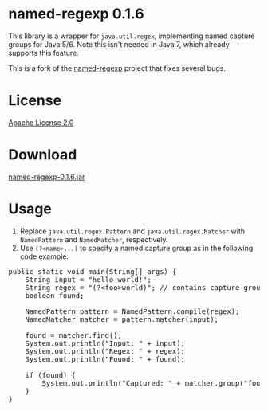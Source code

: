 named-regexp 0.1.6
==================
This library is a wrapper for `java.util.regex`, implementing named capture groups for Java 5/6. Note this isn't needed in Java 7, which already supports this feature.

This is a fork of the [named-regexp](http://code.google.com/p/named-regexp) project that fixes several bugs.


License
=======
[Apache License 2.0](http://www.apache.org/licenses/LICENSE-2.0)


Download
========
[named-regexp-0.1.6.jar](https://github.com/downloads/tony19/named-regexp/named-regexp-0.1.6.jar)


Usage
=====

 1. Replace `java.util.regex.Pattern` and `java.util.regex.Matcher` with `NamedPattern` and `NamedMatcher`, respectively.
 2. Use `(?<name>...)` to specify a named capture group as in the following code example:

<pre>
public static void main(String[] args) {
	String input = "hello world!";
	String regex = "(?&lt;foo>world)"; // contains capture group named "foo"
	boolean found;
	
	NamedPattern pattern = NamedPattern.compile(regex);
	NamedMatcher matcher = pattern.matcher(input);
	
	found = matcher.find();
	System.out.println("Input: " + input);
	System.out.println("Regex: " + regex);
	System.out.println("Found: " + found);

	if (found) {
		System.out.println("Captured: " + matcher.group("foo"));
	}
}
</pre>
